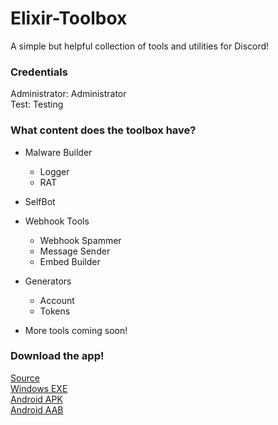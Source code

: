 # Elixir-Toolbox  
A simple but helpful collection of tools and utilities for Discord!  

### Credentials  
Administrator: Administrator  
Test: Testing  

### What content does the toolbox have?  
- Malware Builder  
  - Logger  
  - RAT  
- SelfBot  
- Webhook Tools  
  - Webhook Spammer  
  - Message Sender  
  - Embed Builder

- Generators  
  - Account
  - Tokens  
+ More tools coming soon!

### Download the app!  
[Source](https://github.com/SinfulZen/Elixir-Toolbox/archive/refs/tags/V1.0.25.zip)   
[Windows EXE](https://github.com/SinfulZen/Elixir-Toolbox/releases/download/V1.0.25/Elixir.Toolbox.exe)  
[Android APK](https://github.com/SinfulZen/Elixir-Toolbox/releases/download/V1.0.25/Elixir.Toolbox.apk)  
[Android AAB](https://github.com/SinfulZen/Elixir-Toolbox/releases/download/V1.0.25/Elixir.Toolbox.aab)  
